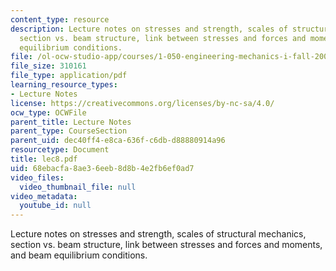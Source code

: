 ```yaml
---
content_type: resource
description: Lecture notes on stresses and strength, scales of structural mechanics,
  section vs. beam structure, link between stresses and forces and moments, and beam
  equilibrium conditions.
file: /ol-ocw-studio-app/courses/1-050-engineering-mechanics-i-fall-2007/68ebacfa8ae36eeb8d8b4e2fb6ef0ad7_lec8.pdf
file_size: 310161
file_type: application/pdf
learning_resource_types:
- Lecture Notes
license: https://creativecommons.org/licenses/by-nc-sa/4.0/
ocw_type: OCWFile
parent_title: Lecture Notes
parent_type: CourseSection
parent_uid: dec40ff4-e8ca-636f-c6db-d88880914a96
resourcetype: Document
title: lec8.pdf
uid: 68ebacfa-8ae3-6eeb-8d8b-4e2fb6ef0ad7
video_files:
  video_thumbnail_file: null
video_metadata:
  youtube_id: null
---
```

Lecture notes on stresses and strength, scales of structural mechanics, section vs. beam structure, link between stresses and forces and moments, and beam equilibrium conditions.